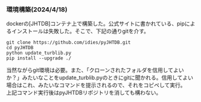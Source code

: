 ### 環境構築(2024/4/18)
dockerの[JHTDB]コンテナ上で構築した。公式サイトに書かれている、pipによるインストールは失敗した。そこで、下記の通りgitを介す。  
```
git clone https://github.com/idies/pyJHTDB.git
cd pyJHTDB
python update_turblib.py
pip install --upgrade ./
```
当然ながらgit環境は必要。また、「クローンされたフォルダを信用してよいか？」みたいなことをupdate_turblib.pyのときにgitに聞かれる。信用してよい場合はこれ、みたいなコマンドを提示されるので、それをコピペして実行。  
上記コマンド実行後はpyJHTDBリポジトリを消しても構わない。